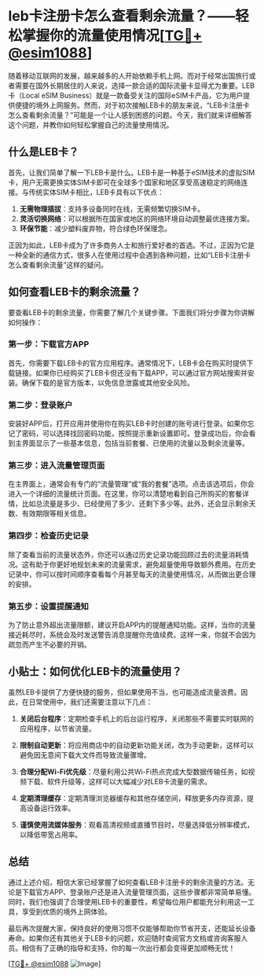# leb卡注册卡怎么查看剩余流量？——轻松掌握你的流量使用情况[[TG💪+ @esim1088](https://t.me/s/esim1088)]

随着移动互联网的发展，越来越多的人开始依赖手机上网。而对于经常出国旅行或者需要在国外长期居住的人来说，选择一款合适的国际流量卡显得尤为重要。LEB卡（Local eSIM Business）就是一款备受关注的国际eSIM卡产品，它为用户提供便捷的境外上网服务。然而，对于初次接触LEB卡的朋友来说，“LEB卡注册卡怎么查看剩余流量？”可能是一个让人感到困惑的问题。今天，我们就来详细解答这个问题，并教你如何轻松掌握自己的流量使用情况。

## 什么是LEB卡？

首先，让我们简单了解一下LEB卡是什么。LEB卡是一种基于eSIM技术的虚拟SIM卡，用户无需更换实体SIM卡即可在全球多个国家和地区享受高速稳定的网络连接。与传统实体SIM卡相比，LEB卡具有以下优点：

1. **无需物理插拔**：支持多设备同时在线，无需频繁切换SIM卡。
2. **灵活切换网络**：可以根据所在国家或地区的网络环境自动调整最优连接方案。
3. **环保节能**：减少塑料废弃物，符合绿色环保理念。

正因为如此，LEB卡成为了许多商务人士和旅行爱好者的首选。不过，正因为它是一种全新的通信方式，很多人在使用过程中会遇到各种问题，比如“LEB卡注册卡怎么查看剩余流量”这样的疑问。

## 如何查看LEB卡的剩余流量？

要查看LEB卡的剩余流量，你需要了解几个关键步骤。下面我们将分步骤为你讲解如何操作：

### 第一步：下载官方APP

首先，你需要下载LEB卡的官方应用程序。通常情况下，LEB卡会在购买时提供下载链接。如果你已经购买了LEB卡但还没有下载APP，可以通过官方网站搜索并安装。确保下载的是官方版本，以免信息泄露或其他安全风险。

### 第二步：登录账户

安装好APP后，打开应用并使用你在购买LEB卡时创建的账号进行登录。如果你忘记了密码，可以选择找回密码功能，按照提示重新设置即可。登录成功后，你会看到主界面显示了一些基本信息，包括当前套餐、已使用的流量以及剩余流量等。

### 第三步：进入流量管理页面

在主界面上，通常会有专门的“流量管理”或“我的套餐”选项。点击该选项后，你会进入一个详细的流量统计页面。在这里，你可以清楚地看到自己所购买的套餐详情，比如总流量是多少、已经使用了多少、还剩下多少等。此外，还会显示剩余天数、有效期限等相关信息。

### 第四步：检查历史记录

除了查看当前的流量状态外，你还可以通过历史记录功能回顾过去的流量消耗情况。这有助于你更好地规划未来的流量需求，避免超量使用导致额外费用。在历史记录中，你可以按时间顺序查看每个月甚至每天的流量使用情况，从而做出更合理的安排。

### 第五步：设置提醒通知

为了防止意外超出流量限额，建议开启APP内的提醒通知功能。这样，当你的流量接近耗尽时，系统会及时发送警告消息提醒你充值续费。这样一来，你就不会因为疏忽而产生不必要的开销。

## 小贴士：如何优化LEB卡的流量使用？

虽然LEB卡提供了方便快捷的服务，但如果使用不当，也可能造成流量浪费。因此，在日常使用中，我们还需要注意以下几点：

1. **关闭后台程序**：定期检查手机上的后台运行程序，关闭那些不需要实时联网的应用程序，以节省流量。
   
2. **限制自动更新**：将应用商店中的自动更新功能关闭，改为手动更新，这样可以避免因无意间下载大文件而导致流量骤增。

3. **合理分配Wi-Fi优先级**：尽量利用公共Wi-Fi热点完成大型数据传输任务，如视频下载、软件升级等，这样可以大幅减少对LEB卡流量的需求。

4. **定期清理缓存**：定期清理浏览器缓存和其他存储空间，释放更多内存资源，提高设备运行效率。

5. **谨慎使用流媒体服务**：观看高清视频或直播节目时，尽量选择低分辨率模式，以降低带宽占用率。

## 总结

通过上述介绍，相信大家已经掌握了如何查看LEB卡注册卡的剩余流量的方法。无论是下载官方APP、登录账户还是进入流量管理页面，这些步骤都非常简单易懂。同时，我们也强调了合理使用LEB卡的重要性，希望每位用户都能充分利用这一工具，享受到优质的境外上网体验。

最后再次提醒大家，保持良好的使用习惯不仅能够帮助你节省开支，还能延长设备寿命。如果你还有其他关于LEB卡的问题，欢迎随时查阅官方文档或咨询客服人员。相信有了正确的指导和支持，你的每一次出行都会变得更加顺畅无忧！

[[TG💪+ @esim1088](https://t.me/s/esim1088) ![Image](https://i.postimg.cc/4NQfJmqS/Snipaste-2025-05-13-00-14-12.png)]